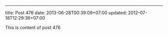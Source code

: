 ---
title: Post 476
date: 2013-06-28T00:39:09+07:00
updated: 2012-07-18T12:29:36+07:00

This is content of post 476